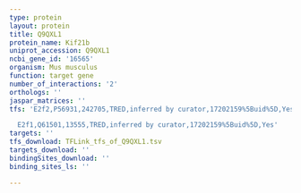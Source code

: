 ```yaml
---
type: protein
layout: protein
title: Q9QXL1
protein_name: Kif21b
uniprot_accession: Q9QXL1
ncbi_gene_id: '16565'
organism: Mus musculus
function: target gene
number_of_interactions: '2'
orthologs: ''
jaspar_matrices: ''
tfs: 'E2f2,P56931,242705,TRED,inferred by curator,17202159%5Buid%5D,Yes

  E2f1,Q61501,13555,TRED,inferred by curator,17202159%5Buid%5D,Yes'
targets: ''
tfs_download: TFLink_tfs_of_Q9QXL1.tsv
targets_download: ''
bindingSites_download: ''
binding_sites_ls: ''

---
```

